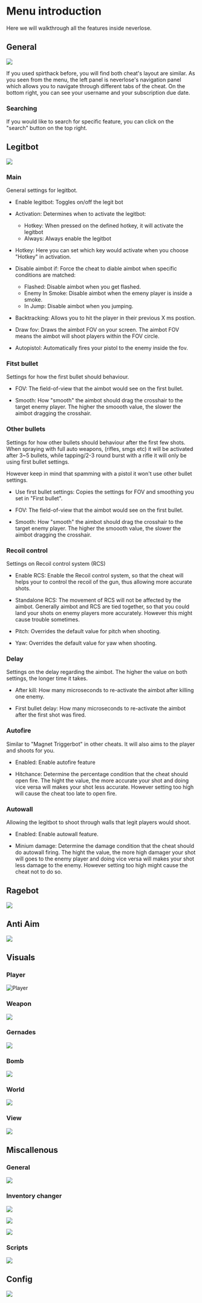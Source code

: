# Menu introduction

Here we will walkthrough all the features inside neverlose.

## General

![](https://i.imgur.com/JVV5vfz.png)

If you used spirthack before, you will find both cheat's layout are similar. As you seen from the menu, the left panel is neverlose's navigation panel which allows you to navigate through different tabs of the cheat. On the bottom right, you can see your username and your subscription due date.

### Searching

If you would like to search for specific feature, you can click on the "search" button on the top right.

## Legitbot

![](https://i.imgur.com/JVV5vfz.png)

### Main

General settings for legitbot.

* Enable legitbot: Toggles on/off the legit bot
  
* Activation: Determines when to activate the legitbot:
  * Hotkey: When pressed on the defined hotkey, it will activate the legitbot
  * Always: Always enable the legitbot

* Hotkey: Here you can set which key would activate when you choose "Hotkey" in activation.

* Disable aimbot if: Force the cheat to diable aimbot when specific conditions are matched:
  * Flashed: Disable aimbot when you get flashed.
  * Enemy In Smoke: Disable aimbot when the emeny player is inside a smoke.
  * In Jump: Disable aimbot when you jumping.

* Backtracking: Allows you to hit the player in their previous X ms postion.

* Draw fov: Draws the aimbot FOV on your screen. The aimbot FOV means the aimbot will shoot players within the FOV circle.

* Autopistol: Automatically fires your pistol to the enemy inside the fov.

### Fitst bullet

Settings for how the first bullet should behaviour.

* FOV: The field-of-view that the aimbot would see on the first bullet.

* Smooth: How "smooth" the aimbot should drag the crosshair to the target enemy player. The higher the smoooth value, the slower the aimbot dragging the crosshair.

### Other bullets

Settings for how other bullets should behaviour after the first few shots. When spraying with full auto weapons, (rifles, smgs etc) it will be activated after 3~5 bullets, while tapping/2-3 round burst with a rifle it will only be using first bullet settings.

However keep in mind that spamming with a pistol it won't use other bullet settings.

* Use first bullet settings: Copies the settings for FOV and smoothing you set in "First bullet".

* FOV: The field-of-view that the aimbot would see on the first bullet.

* Smooth: How "smooth" the aimbot should drag the crosshair to the target enemy player. The higher the smoooth value, the slower the aimbot dragging the crosshair.

### Recoil control

Settings on Recoil control system (RCS)

* Enable RCS: Enable the Recoil control system, so that the cheat will helps your to control the recoil of the gun, thus allowing more accurate shots.

* Standalone RCS: The movement of RCS will not be affected by the aimbot. Generally aimbot and RCS are tied together, so that you could land your shots on enemy players more accurately. However this might cause trouble sometimes.

* Pitch: Overrides the default value for pitch when shooting.

* Yaw: Overrides the default value for yaw when shooting.

### Delay

Settings on the delay regarding the aimbot. The higher the value on both settings, the longer time it takes.

* After kill: How many microseconds to re-activate the aimbot after killing one enemy.

* First bullet delay: How many microseconds to re-activate the aimbot after the first shot was fired.

### Autofire

Similar to "Magnet Triggerbot" in other cheats. It will also aims to the player and shoots for you.

* Enabled: Enable autofire feature

* Hitchance: Determine the percentage condition that the cheat should open fire. The hight the value, the more accurate your shot and doing vice versa will makes your shot less accurate. However setting too high will cause the cheat too late to open fire.

### Autowall

Allowing the legitbot to shoot through walls that legit players would shoot.

* Enabled: Enable autowall feature.

* Minium damage: Determine the damage condition that the cheat should do autowall firing. The hight the value, the more high damager your shot will goes to the enemy player and doing vice versa will makes your shot less damage to the enemy. However setting too high might cause the cheat not to do so.

## Ragebot

![](https://i.imgur.com/VlK4oxY.png)

## Anti Aim

![](https://i.imgur.com/LoCxojC.png)

## Visuals

### Player

![Player](https://i.imgur.com/sZpMg22.png)

### Weapon

![](https://i.imgur.com/wwezV95.png)

### Gernades

![](https://i.imgur.com/hy3CpAA.png)

### Bomb

![](https://i.imgur.com/7kPiKnX.png)

### World

![](https://i.imgur.com/ucMYbmP.png)

### View

![](https://i.imgur.com/kQUL1Sb.png)

## Miscallenous

### General

![](https://i.imgur.com/6JTooYB.png)

### Inventory changer

![](https://i.imgur.com/ccq6PuI.png)

![](https://i.imgur.com/n0Zcj9E.png)

![](https://i.imgur.com/SDqvSCX.png)

### Scripts

![](https://i.imgur.com/h1VfFZa.png)

## Config

![](https://i.imgur.com/DepnVV8.png)
